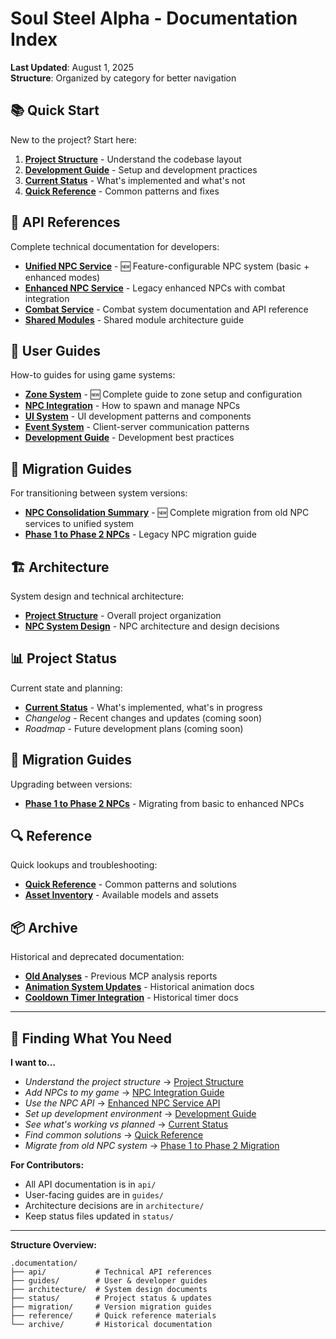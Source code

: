 # Soul Steel Alpha - Documentation Index

**Last Updated**: August 1, 2025  
**Structure**: Organized by category for better navigation

## 📚 **Quick Start**

New to the project? Start here:
1. **[Project Structure](architecture/project-structure.md)** - Understand the codebase layout
2. **[Development Guide](guides/development-guide.md)** - Setup and development practices
3. **[Current Status](status/current-status.md)** - What's implemented and what's not
4. **[Quick Reference](reference/quick-reference.md)** - Common patterns and fixes

## 🔧 **API References**

Complete technical documentation for developers:

- **[Unified NPC Service](api/unified-npc-service.md)** - 🆕 Feature-configurable NPC system (basic + enhanced modes)
- **[Enhanced NPC Service](api/enhanced-npc-service.md)** - Legacy enhanced NPCs with combat integration
- **[Combat Service](api/combat-service.md)** - Combat system documentation and API reference
- **[Shared Modules](api/shared-modules.md)** - Shared module architecture guide

## 📖 **User Guides**

How-to guides for using game systems:

- **[Zone System](guides/zone-system.md)** - 🆕 Complete guide to zone setup and configuration
- **[NPC Integration](guides/npc-integration.md)** - How to spawn and manage NPCs
- **[UI System](guides/ui-system.md)** - UI development patterns and components
- **[Event System](guides/event-system.md)** - Client-server communication patterns
- **[Development Guide](guides/development-guide.md)** - Development best practices

## 🔄 **Migration Guides**

For transitioning between system versions:

- **[NPC Consolidation Summary](migration/npc-consolidation-summary.md)** - 🆕 Complete migration from old NPC services to unified system
- **[Phase 1 to Phase 2 NPCs](migration/phase1-to-phase2-npc.md)** - Legacy NPC migration guide

## 🏗️ **Architecture**

System design and technical architecture:

- **[Project Structure](architecture/project-structure.md)** - Overall project organization
- **[NPC System Design](architecture/npc-system-design.md)** - NPC architecture and design decisions

## 📊 **Project Status**

Current state and planning:

- **[Current Status](status/current-status.md)** - What's implemented, what's in progress
- *Changelog* - Recent changes and updates (coming soon)
- *Roadmap* - Future development plans (coming soon)

## 🔄 **Migration Guides**

Upgrading between versions:

- **[Phase 1 to Phase 2 NPCs](migration/phase1-to-phase2-npc.md)** - Migrating from basic to enhanced NPCs

## 🔍 **Reference**

Quick lookups and troubleshooting:

- **[Quick Reference](reference/quick-reference.md)** - Common patterns and solutions
- **[Asset Inventory](reference/asset-inventory.md)** - Available models and assets

## 📦 **Archive**

Historical and deprecated documentation:

- **[Old Analyses](archive/old-analyses/)** - Previous MCP analysis reports
- **[Animation System Updates](archive/ANIMATION_SYSTEM_UPDATES.md)** - Historical animation docs
- **[Cooldown Timer Integration](archive/COOLDOWN_TIMER_INTEGRATION.md)** - Historical timer docs

---

## 🎯 **Finding What You Need**

**I want to...**
- *Understand the project structure* → [Project Structure](architecture/project-structure.md)
- *Add NPCs to my game* → [NPC Integration Guide](guides/npc-integration.md)
- *Use the NPC API* → [Enhanced NPC Service API](api/enhanced-npc-service.md)
- *Set up development environment* → [Development Guide](guides/development-guide.md)
- *See what's working vs planned* → [Current Status](status/current-status.md)
- *Find common solutions* → [Quick Reference](reference/quick-reference.md)
- *Migrate from old NPC system* → [Phase 1 to Phase 2 Migration](migration/phase1-to-phase2-npc.md)

**For Contributors:**
- All API documentation is in `api/`
- User-facing guides are in `guides/`
- Architecture decisions are in `architecture/`
- Keep status files updated in `status/`

---

**Structure Overview:**
```
.documentation/
├── api/           # Technical API references
├── guides/        # User & developer guides  
├── architecture/  # System design documents
├── status/        # Project status & updates
├── migration/     # Version migration guides
├── reference/     # Quick reference materials
└── archive/       # Historical documentation
```
